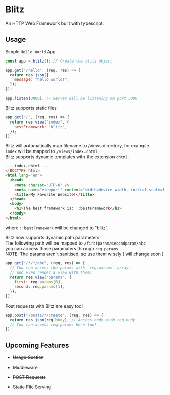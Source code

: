 # Blitz

An HTTP Web Framework built with typescript.

## Usage

Simple `Hello World` App

```js
const app = blitz(); // Create the blitz object

app.get("/hello", (req, res) => {
  return res.json({
    message: "hello world!",
  });
});

app.listen(3000); // Server will be listening on port 3000
```

Blitz supports static files

```js
app.get("/", (req, res) => {
  return res.view("index", {
    bestFramework: "blitz",
  });
});
```

Blitz will automatically map filename to /views directory, for example.  
`index` will be mapped to `/views/index.dhtml`.  
Blitz supports dynamic templates with the extension `dhtml`.

```html
--- index.dhtml ---
<!DOCTYPE html>
<html lang="en">
  <head>
    <meta charset="UTF-8" />
    <meta name="viewport" content="width=device-width, initial-scale=1.0" />
    <title>My Favorite Website!</title>
  </head>
  <body>
    <h1>The best framework is: ::bestFramework</h1>
  </body>
</html>
```

where `::bestFramework` will be changed to "blitz".

Blitz now supports dynamic path parameters!  
The following path will be mapped to `/firstparam/secondparam/abc`  
you can access those paramaters through `req.params`  
NOTE: The params aren't sanitised, so use them wisely ( will change soon )

```js
app.get("/*/*/abc", (req, res) => {
  // You can access the params with `req.params` array.
  // And even render a view with them!
  return res.view("params", {
    first: req.params[0],
    second: req.params[1],
  });
});
```

Post requests with Blitz are easy too!

```js
app.post("/posts/*/create", (req, res) => {
  return res.json(req.body); // Access body with req.body
  // You can access req.params here too!
});
```

## Upcoming Features

- ~~Usage Section~~

- Middleware

- ~~POST Requests~~

- ~~Static File Serving~~
